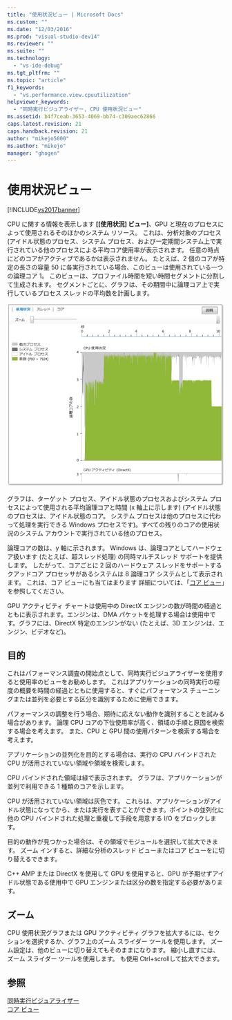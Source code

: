 ```yaml
---
title: "使用状況ビュー | Microsoft Docs"
ms.custom: ""
ms.date: "12/03/2016"
ms.prod: "visual-studio-dev14"
ms.reviewer: ""
ms.suite: ""
ms.technology: 
  - "vs-ide-debug"
ms.tgt_pltfrm: ""
ms.topic: "article"
f1_keywords: 
  - "vs.performance.view.cpuutilization"
helpviewer_keywords: 
  - "同時実行ビジュアライザー, CPU 使用状況ビュー"
ms.assetid: b4f7ceab-3653-4069-bb74-c309aec62866
caps.latest.revision: 21
caps.handback.revision: 21
author: "mikejo5000"
ms.author: "mikejo"
manager: "ghogen"
---
```

# 使用状況ビュー
[!INCLUDE[vs2017banner](../code-quality/includes/vs2017banner.md)]

CPU に関する情報を表示します **\[\[使用状況\] ビュー\]**、GPU と現在のプロセスによって使用されるそのほかのシステム リソース。  これは、分析対象のプロセス \(アイドル状態のプロセス、システム プロセス、および一定期間システム上で実行されている他のプロセスによる平均コア使用率が表示されます。  任意の時点にどのコアがアクティブであるかは表示されません。  たとえば、2 個のコアが特定の長さの容量 50 に各実行されている場合、このビューは使用されている一つの論理コア 1。  このビューは、プロファイル時間を短い時間セグメントに分割して生成されます。  セグメントごとに、グラフは、その期間中に論理コア上で実行しているプロセス スレッドの平均数を計画します。  
  
 ![CPU 使用状況ビュー](../profiling/media/vsts_ppacpuutil.png "VSTS\_PPAcpuUtil")  
  
 グラフは、ターゲット プロセス、アイドル状態のプロセスおよびシステム プロセスによって使用される平均論理コアと時間 \(x 軸上に示します\) \(アイドル状態のプロセスは、アイドル状態のコア。  システム プロセスは他のプロセスに代わって処理を実行できる Windows プロセスです\)。すべての残りのコアの使用状況のシステム アカウントで実行されている他のプロセス。  
  
 論理コアの数は、y 軸に示されます。  Windows は、論理コアとしてハードウェア扱います \(たとえば、超スレッド処理\) の同時マルチスレッド サポートを提供します。  したがって、コアごとに 2 回のハードウェア スレッドをサポートするクアッドコア プロセッサがあるシステムは 8 論理コア システムとして表示されます。  これは、コア ビューにも当てはまります   詳細については、「[コア ビュー](../profiling/cores-view.md)」を参照してください。  
  
 GPU アクティビティ チャートは使用中の DirectX エンジンの数が時間の経過とともに表示されます。エンジンは、DMA パケットを処理する場合は使用中です。グラフには、DirectX 特定のエンジンがない \(たとえば、3D エンジンは、エンジン、ビデオなど\)。  
  
## 目的  
 これはパフォーマンス調査の開始点として、同時実行ビジュアライザーを使用すると使用率のビューをお勧めします。  これはアプリケーションの同時実行の程度の概要を時間の経過とともに使用すると、すぐにパフォーマンス チューニングまたは並列を必要とする区分を識別するために使用できます。  
  
 パフォーマンスの調整を行う場合、期待に応えない動作を識別することを試みる場合があります。  論理 CPU コアの下位使用率が高く、領域の手順と原因を検索する場合を考えます。  また、CPU と GPU 間の使用パターンを検索する場合を考えます。  
  
 アプリケーションの並列化を目的とする場合は、実行の CPU バインドされた CPU が活用されていない領域や領域を検索します。  
  
 CPU バインドされた領域は緑で表示されます。  グラフは、アプリケーションが並列で利用できる 1 種類のコアを示します。  
  
 CPU が活用されていない領域は灰色です。  これらは、アプリケーションがアイドル状態になってから、または実行を表すことができます。ポイントの並列化に他の CPU バインドされた処理と重複して手段を用意する I\/O をブロックします。  
  
 目的の動作が見つかった場合は、その領域でモジュールを選択して拡大できます。  ズーム インすると、詳細な分析のスレッド ビューまたはコア ビューをに切り替えるできます。  
  
 C\+\+ AMP または DirectX を使用して GPU を使用すると、GPU が予期せずアイドル状態である使用中で GPU エンジンまたは区分の数を指定する必要があります。  
  
## ズーム  
 CPU 使用状況グラフまたは GPU アクティビティ グラフを拡大するには、セクションを選択するか、グラフ上のズーム スライダー ツールを使用します。  ズーム設定は、他のビューに切り替えてもそのままになります。  縮小し直すには、ズーム スライダー ツールを使用します。  も使用 Ctrl\+scrollして拡大できます。  
  
## 参照  
 [同時実行ビジュアライザー](../profiling/concurrency-visualizer.md)   
 [コア ビュー](../profiling/cores-view.md)